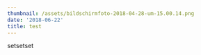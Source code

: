 ```yaml
---
thumbnail: /assets/bildschirmfoto-2018-04-28-um-15.00.14.png
date: '2018-06-22'
title: test
---
```

setsetset
